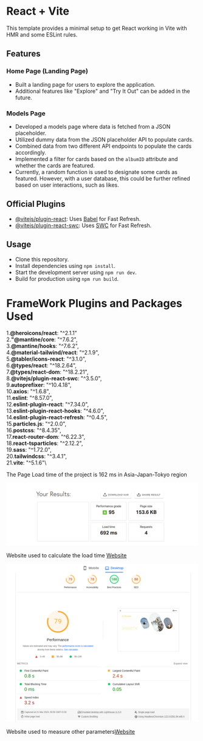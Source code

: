 # React + Vite

This template provides a minimal setup to get React working in Vite with HMR and some ESLint rules.

## Features

### Home Page (Landing Page)

- Built a landing page for users to explore the application.
- Additional features like "Explore" and "Try It Out" can be added in the future.

### Models Page

- Developed a models page where data is fetched from a JSON placeholder.
- Utilized dummy data from the JSON placeholder API to populate cards.
- Combined data from two different API endpoints to populate the cards accordingly.
- Implemented a filter for cards based on the `albumID` attribute and whether the cards are featured.
- Currently, a random function is used to designate some cards as featured. However, with a user database, this could be further refined based on user interactions, such as likes.

## Official Plugins

- [@vitejs/plugin-react](https://github.com/vitejs/vite-plugin-react/blob/main/packages/plugin-react/README.md): Uses [Babel](https://babeljs.io/) for Fast Refresh.
- [@vitejs/plugin-react-swc](https://github.com/vitejs/vite-plugin-react-swc): Uses [SWC](https://swc.rs/) for Fast Refresh.

## Usage

- Clone this repository.
- Install dependencies using `npm install`.
- Start the development server using `npm run dev`.
- Build for production using `npm run build`.

# FrameWork Plugins and Packages Used

1.**@heroicons/react**: "^2.1.1"\
 2.**"@mantine/core**: "^7.6.2",\
 3.**@mantine/hooks**: "^7.6.2",\
 4.**@material-tailwind/react**: "^2.1.9",\
 5.**@tabler/icons-react**: "^3.1.0",\
 6.**@types/react**: "^18.2.64",\
 7.**@types/react-dom**: "^18.2.21",\
 8.**@vitejs/plugin-react-swc**: "^3.5.0",\
 9.**autoprefixer**: "^10.4.18",\
 10.**axios**: "^1.6.8",\
 11.**eslint**: "^8.57.0",\
 12.**eslint-plugin-react**: "^7.34.0",\
 13.**eslint-plugin-react-hooks**: "^4.6.0",\
 14.**eslint-plugin-react-refresh**: "^0.4.5",\
 15.**particles.js**: "^2.0.0",\
 16.**postcss**: "^8.4.35",\
 17.**react-router-dom**: "^6.22.3",\
 18.**react-tsparticles**: "^2.12.2",\
 19.**sass**: "^1.72.0",\
 20.**tailwindcss**: "^3.4.1",\
 21.**vite**: "^5.1.6"\

The Page Load time of the project is 162 ms in Asia-Japan-Tokyo region

<img width="801" alt="Screenshot 2024-03-11 at 16 02 41" src="https://github.com/Devansh-1007/Models_Showcase/blob/main/src/assets/Screenshot%20from%202024-03-21%2000-52-23.png">

Website used to calculate the load time [Website](https://tools.pingdom.com/)

<img width="723" alt="Screenshot 2024-03-11 at 15 34 48" src="https://github.com/Devansh-1007/Models_Showcase/blob/main/src/assets/Screenshot%20from%202024-03-21%2000-52-09.png">

Website used to measure other parameters[Website](https://pagespeed.web.dev/)
